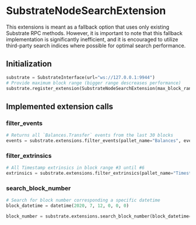 # SubstrateNodeSearchExtension

This extensions is meant as a fallback option that uses only existing Substrate RPC methods. 
However, it is important to note that this fallback implementation is significantly inefficient, and it is encouraged to utilize third-party search indices where possible for optimal search performance.

## Initialization

```python
substrate = SubstrateInterface(url="ws://127.0.0.1:9944")
# Provide maximum block range (bigger range descreases performance) 
substrate.register_extension(SubstrateNodeSearchExtension(max_block_range=100))
```

## Implemented extension calls

### filter_events
```python
# Returns all `Balances.Transfer` events from the last 30 blocks
events = substrate.extensions.filter_events(pallet_name="Balances", event_name="Transfer", block_start=-30)
```

### filter_extrinsics

```python
# All Timestamp extrinsics in block range #3 until #6
extrinsics = substrate.extensions.filter_extrinsics(pallet_name="Timestamp", block_start=3, block_end=6)
```

### search_block_number

```python
# Search for block number corresponding a specific datetime
block_datetime = datetime(2020, 7, 12, 0, 0, 0)

block_number = substrate.extensions.search_block_number(block_datetime=block_datetime)
```
